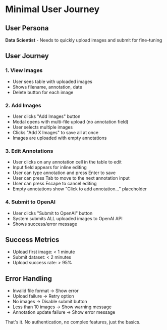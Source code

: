 # Minimal User Journey

## User Persona

**Data Scientist** - Needs to quickly upload images and submit for fine-tuning

## User Journey

### 1. View Images

- User sees table with uploaded images
- Shows filename, annotation, date
- Delete button for each image

### 2. Add Images

- User clicks "Add Images" button
- Modal opens with multi-file upload (no annotation field)
- User selects multiple images
- Clicks "Add X Images" to save all at once
- Images are uploaded with empty annotations

### 3. Edit Annotations

- User clicks on any annotation cell in the table to edit
- Input field appears for inline editing
- User can type annotation and press Enter to save
- User can press Tab to move to the next annotation input
- User can press Escape to cancel editing
- Empty annotations show "Click to add annotation..." placeholder

### 4. Submit to OpenAI

- User clicks "Submit to OpenAI" button
- System submits ALL uploaded images to OpenAI API
- Shows success/error message

## Success Metrics

- Upload first image: < 1 minute
- Submit dataset: < 2 minutes
- Upload success rate: > 95%

## Error Handling

- Invalid file format → Show error
- Upload failure → Retry option
- No images → Disable submit button
- Less than 10 images → Show warning message
- Annotation update failure → Show error message

That's it. No authentication, no complex features, just the basics.
